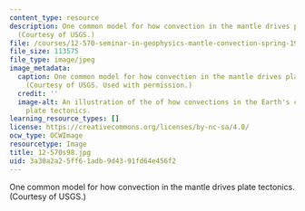 ```yaml
---
content_type: resource
description: One common model for how convection in the mantle drives plate tectonics.
  (Courtesy of USGS.)
file: /courses/12-570-seminar-in-geophysics-mantle-convection-spring-1998/3a30a2a25ff61adb9d4391fd64e456f2_12-570s98.jpg
file_size: 113575
file_type: image/jpeg
image_metadata:
  caption: One common model for how convection in the mantle drives plate tectonics.
    (Courtesy of USGS. Used with permission.)
  credit: ''
  image-alt: An illustration of the of how convections in the Earth's crust drive
    plate tectonics.
learning_resource_types: []
license: https://creativecommons.org/licenses/by-nc-sa/4.0/
ocw_type: OCWImage
resourcetype: Image
title: 12-570s98.jpg
uid: 3a30a2a2-5ff6-1adb-9d43-91fd64e456f2
---
```

One common model for how convection in the mantle drives plate tectonics. (Courtesy of USGS.)